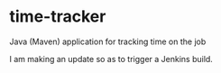# time-tracker
Java (Maven) application for tracking time on the job

I am making an update so as to trigger a Jenkins build.
